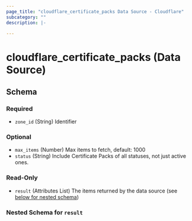 ```yaml
---
page_title: "cloudflare_certificate_packs Data Source - Cloudflare"
subcategory: ""
description: |-
  
---
```


# cloudflare_certificate_packs (Data Source)




<!-- schema generated by tfplugindocs -->
## Schema

### Required

- `zone_id` (String) Identifier

### Optional

- `max_items` (Number) Max items to fetch, default: 1000
- `status` (String) Include Certificate Packs of all statuses, not just active ones.

### Read-Only

- `result` (Attributes List) The items returned by the data source (see [below for nested schema](#nestedatt--result))

<a id="nestedatt--result"></a>
### Nested Schema for `result`


